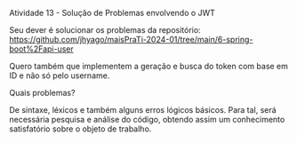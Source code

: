 Atividade 13 - Solução de Problemas envolvendo o JWT

Seu dever é solucionar os problemas da repositório: https://github.com/jhyago/maisPraTi-2024-01/tree/main/6-spring-boot%2Fapi-user

Quero também que implementem a geração e busca do token com base em ID e não só pelo username.

Quais problemas?

De sintaxe, léxicos e também alguns erros lógicos básicos. Para tal, será necessária pesquisa e análise do código, obtendo assim um conhecimento satisfatório sobre o objeto de trabalho.
